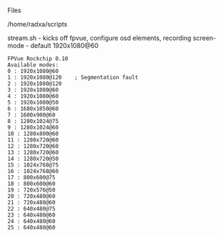



Files

/home/radxa/scripts

stream.sh  - kicks off fpvue, configure osd elements, recording
screen-mode - default 1920x1080@60
```
FPVue Rockchip 0.10
Available modes:
0 : 1920x1080@60
1 : 1920x1080@120    ; Segmentation fault
2 : 1920x1080@120
3 : 1920x1080@60
4 : 1920x1080@60
5 : 1920x1080@50
6 : 1680x1050@60
7 : 1600x900@60
8 : 1280x1024@75
9 : 1280x1024@60
10 : 1280x800@60
11 : 1280x720@60
12 : 1280x720@60
13 : 1280x720@60
14 : 1280x720@50
15 : 1024x768@75
16 : 1024x768@60
17 : 800x600@75
18 : 800x600@60
19 : 720x576@50
20 : 720x480@60
21 : 720x480@60
22 : 640x480@75
23 : 640x480@60
24 : 640x480@60
25 : 640x480@60
```
